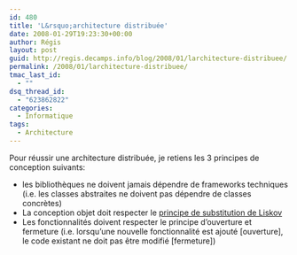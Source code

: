 ```yaml
---
id: 480
title: 'L&rsquo;architecture distribuée'
date: 2008-01-29T19:23:30+00:00
author: Régis
layout: post
guid: http://regis.decamps.info/blog/2008/01/larchitecture-distribuee/
permalink: /2008/01/larchitecture-distribuee/
tmac_last_id:
  - ""
dsq_thread_id:
  - "623862822"
categories:
  - Informatique
tags:
  - Architecture
---
```

Pour réussir une architecture distribuée, je retiens les 3 principes de conception suivants:

  * les bibliothèques ne doivent jamais dépendre de frameworks techniques (i.e. les classes abstraites ne doivent pas dépendre de classes concrètes)
  * La conception objet doit respecter le [principe de substitution de Liskov](http://blog.emmanueldeloget.com/index.php/2006/10/12/18-le-principe-de-substitution-de-liskov)
  * Les fonctionnalités doivent respecter le principe d&rsquo;ouverture et fermeture (i.e. lorsqu&rsquo;une nouvelle fonctionnalité est ajouté [ouverture], le code existant ne doit pas être modifié [fermeture])